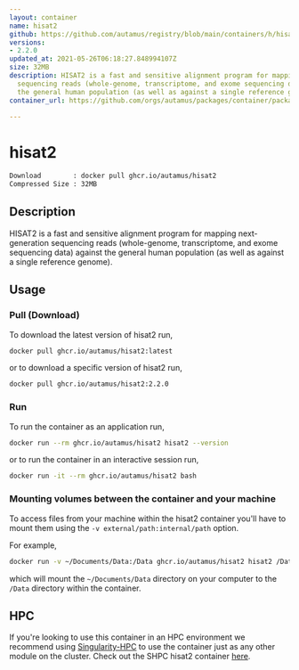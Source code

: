 ```yaml
---
layout: container
name: hisat2
github: https://github.com/autamus/registry/blob/main/containers/h/hisat2/spack.yaml
versions:
- 2.2.0
updated_at: 2021-05-26T06:18:27.848994107Z
size: 32MB
description: HISAT2 is a fast and sensitive alignment program for mapping next-generation
  sequencing reads (whole-genome, transcriptome, and exome sequencing data) against
  the general human population (as well as against a single reference genome).
container_url: https://github.com/orgs/autamus/packages/container/package/hisat2

---
```

# hisat2
```bash 
Download        : docker pull ghcr.io/autamus/hisat2
Compressed Size : 32MB
```

## Description
HISAT2 is a fast and sensitive alignment program for mapping next-generation sequencing reads (whole-genome, transcriptome, and exome sequencing data) against the general human population (as well as against a single reference genome).

## Usage
### Pull (Download)
To download the latest version of hisat2 run,

```bash
docker pull ghcr.io/autamus/hisat2:latest
```

or to download a specific version of hisat2 run,

```bash
docker pull ghcr.io/autamus/hisat2:2.2.0
```
### Run
To run the container as an application run,
```bash
docker run --rm ghcr.io/autamus/hisat2 hisat2 --version
```

or to run the container in an interactive session run,
```bash
docker run -it --rm ghcr.io/autamus/hisat2 bash
```

### Mounting volumes between the container and your machine
To access files from your machine within the hisat2 container you'll have to mount them using the `-v external/path:internal/path` option.

For example,
```bash
docker run -v ~/Documents/Data:/Data ghcr.io/autamus/hisat2 hisat2 /Data/myData.csv
```
which will mount the `~/Documents/Data` directory on your computer to the `/Data` directory within the container.

## HPC
If you're looking to use this container in an HPC environment we recommend using [Singularity-HPC](https://singularity-hpc.readthedocs.io) to use the container just as any other module on the cluster. Check out the SHPC hisat2 container [here](https://singularityhub.github.io/singularity-hpc/r/ghcr.io-autamus-hisat2/).